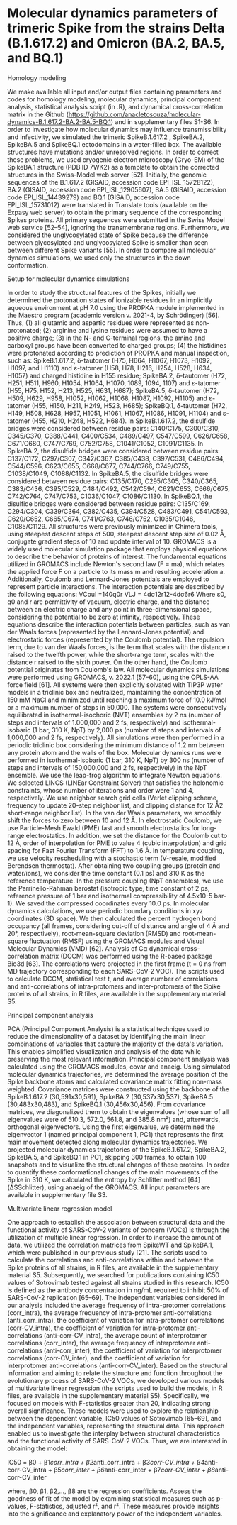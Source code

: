 # Molecular dynamics parameters of trimeric Spike from the strains Delta (B.1.617.2) and Omicron (BA.2, BA.5, and BQ.1)

Homology modeling

We make available all input and/or output files containing parameters and codes for homology modeling, molecular dynamics, principal component analysis, statistical analysis script (in .R), and dynamical cross-correlation matrix in the Github (https://github.com/anacletosouza/molecular-dynamics-B.1.617.2-BA.2-BA.5-BQ.1) and in supplementary files S1-S6. In order to investigate how molecular dynamics may influence transmissibility and infectivity, we simulated the trimeric SpikeB.1.617.2 , SpikeBA.2,  SpikeBA.5 and SpikeBQ.1 ectodomains in a water-filled box. The available structures have mutations and/or unresolved regions. In order to correct these problems, we used cryogenic electron microscopy (Cryo-EM) of the SpikeBA.1 structure (PDB ID 7WK2) as a template to obtain the corrected structures in the Swiss-Model web server [52]. Initially, the genomic sequences of the B.1.617.2 (GISAID, accession code EPI_ISL_15728122), BA.2 (GISAID, accession code EPI_ISL_12905607), BA.5 (GISAID, accession code EPI_ISL_14439279) and BQ.1 (GISAID, accession code EPI_ISL_15731012) were translated in Translate tools (available on the Expasy web server) to obtain the primary sequence of the corresponding Spikes proteins. All primary sequences were submitted in the Swiss Model web service [52–54], ignoring the transmembrane regions. Furthermore, we considered the unglycosylated state of Spike because the difference between glycosylated and unglycosylated Spike is smaller than seen between different Spike variants [55]. In order to compare all molecular dynamics simulations, we used only the structures in the down conformation. 

Setup for molecular dynamics simulations

In order to study the structural features of the Spikes, initially we determined the protonation states of ionizable residues in an implicitly aqueous environment at pH 7.0 using the PROPKA module implemented in the Maestro program (academic version v. 2021-4, by Schrödinger) [56]. Thus, (1) all glutamic and aspartic residues were represented as non-protonated; (2) arginine and lysine residues were assumed to have a positive charge; (3) in the N- and C-terminal regions, the amino and carboxyl groups have been converted to charged groups;  (4) the histidines were protonated according to prediction of PROPKA and manual inspection, such as: SpikeB.1.617.2, δ-tautomer (H75, H664, H1067, H1073, H1092, H1097, and H1110) and ε-tatomer (H58, H78, H216, H254, H528, H634, H1057) and charged histidine in H155 residue; SpikeBA.2, δ-tautomer (H72, H251, H511, H960, H1054, H1064, H1070, 1089, 1094, 1107) and ε-tatomer (H55, H75, H152, H213, H525, H631, H687); SpikeBA.5, δ-tautomer (H72, H509, H629, H958, H1052, H1062, H1068, H1087, H1092, H1105) and ε-tatomer (H55, H150, H211, H249, H523, H685); SpikeBQ.1, δ-tautomer (H72, H149, H508, H628, H957, H1051, H1061, H1067, H1086, H1091, H1104) and ε-tatomer (H55, H210, H248, H522, H684). In SpikeB.1.617.2, the disulfide bridges were considered between residue pairs: C140/C175, C300/C310, C345/C370, C388/C441, C400/C534, C489/C497, C547/C599, C626/C658, C671/C680,  C747/C769, C752/C758, C1041/C1052, C1091/C1135. In SpikeBA.2, the disulfide bridges were considered between residue pairs: C137/C172, C297/C307, C342/C367, C385/C438, C397/C531, C486/C494, C544/C596, C623/C655, C668/C677,  C744/C766, C749/C755, C1038/C1049, C1088/C1132. In SpikeBA.5, the disulfide bridges were considered between residue pairs: C135/C170, C295/C305, C340/C365, C383/C436, C395/C529, C484/C492, C542/C594, C621/C653, C666/C675,  C742/C764, C747/C753, C1036/C1047, C1086/C1130. In SpikeBQ.1, the disulfide bridges were considered between residue pairs: C135/C169, C294/C304, C339/C364, C382/C435, C394/C528, C483/C491, C541/C593, C620/C652, C665/C674,  C741/C763, C746/C752, C1035/C1046, C1085/C1129. All structures were previously minimized in Chimera tools, using steepest descent steps of 500, steepest descent step size of 0.02 Å, conjugate gradient steps of 10 and update interval of 10.
	GROMACS is a widely used molecular simulation package that employs physical equations to describe the behavior of proteins of interest. The fundamental equations utilized in GROMACS include Newton's second law (F = ma), which relates the applied force F on a particle to its mass m and resulting acceleration a. Additionally, Coulomb and Lennard-Jones potentials are employed to represent particle interactions.
The interaction potentials are described by the following equations:
VCoul =140q0r
VLJ = 4dσ12r12-4dσ6r6
Where ε0, q0 and r are permittivity of vacuum, electric charge, and the distance between an electric charge and any point in three-dimensional space, considering the potential to be zero at infinity,  respectively. These equations describe the interaction potentials between particles, such as van der Waals forces (represented by the Lennard-Jones potential) and electrostatic forces (represented by the Coulomb potential). The repulsion term, due to van der Waals forces, is the term that scales with the distance r raised to the twelfth power, while the short-range term, scales with the distance r raised to the sixth power. On the other hand, the Coulomb potential originates from Coulomb's law.
All molecular dynamics simulations were performed using GROMACS, v. 2022.1 [57–60], using the OPLS-AA force field [61]. All systems were then explicitly solvated with TIP3P water models in a triclinic box and neutralized, maintaining the concentration of 150 mM NaCl and minimized until reaching a maximum force of 10.0 kJ/mol or a maximum number of steps in 50,000. The systems were consecutively equilibrated in isothermal-isochoric (NVT) ensembles by 2 ns (number of steps and intervals of 1.000,000 and 2 fs, respectively) and isothermal-isobaric (1 bar, 310 K, NpT) by 2,000 ps (number of steps and intervals of 1,000,000 and 2 fs, respectively). All simulations were then performed in a periodic triclinic box considering the minimum distance of 1.2 nm between any protein atom and the walls of the box. Molecular dynamics runs were performed in isothermal-isobaric (1 bar, 310 K, NpT) by 300 ns (number of steps and intervals of 150,000,000 and 2 fs, respectively) in the NpT ensemble. We use the leap-frog algorithm to integrate Newton equations. We selected LINCS (LINEar Constraint Solver) that satisfies the holonomic constraints, whose number of iterations and order were 1 and 4, respectively. We use neighbor search grid cells (Verlet clipping scheme, frequency to update 20-step neighbor list, and clipping distance for 12 Å2 short-range neighbor list). In the van der Waals parameters, we smoothly shift the forces to zero between 10 and 12 Å. In electrostatic Coulomb, we use Particle-Mesh Ewald (PME) fast and smooth electrostatics for long-range electrostatics. In addition, we set the distance for the Coulomb cut to 12 Å, order of interpolation for PME to value 4 (cubic interpolation) and grid spacing for Fast Fourier Transform (FFT) to 1.6 Å. In temperature coupling, we use velocity rescheduling with a stochastic term (V-resale, modified Berendsen thermostat). After obtaining two coupling groups (protein and water/ions), we consider the time constant (0.1 ps) and 310 K as the reference temperature. In the pressure coupling (NpT ensembles), we use the Parrinello-Rahman barostat (isotropic type, time constant of 2 ps, reference pressure of 1 bar and isothermal compressibility of 4.5x10-5 bar-1). We saved the compressed coordinates every 10.0 ps. In molecular dynamics calculations, we use periodic boundary conditions in xyz coordinates (3D space). We then calculated the percent hydrogen bond occupancy (all frames, considering cut-off of distance and angle of 4 Å and 20°, respectively), root-mean-square deviation (RMSD) and root-mean-square fluctuation (RMSF) using the GROMACS modules and Visual Molecular Dynamics (VMD) [62]. Analysis of Cα dynamical cross-correlation matrix (DCCM) was performed using the R-based package Bio3d [63]. The correlations were projected in the first frame (t = 0 ns from MD trajectory corresponding to each SARS-CoV-2 VOC). The scripts used to calculate DCCM, statistical test t, and average number of correlations and anti-correlations of intra-protomers and inter-protomers of  the Spike proteins of all strains, in R files, are available in the supplementary material S5.

Principal component analysis

PCA (Principal Component Analysis) is a statistical technique used to reduce the dimensionality of a dataset by identifying the main linear combinations of variables that capture the majority of the data's variation. This enables simplified visualization and analysis of the data while preserving the most relevant information. Principal component analysis was calculated using the GROMACS modules, covar and anaeig. Using simulated molecular dynamics trajectories, we determined the average position of the Spike backbone atoms and calculated covariance matrix fitting non-mass weighted. Covariance matrices were constructed using the backbone of the SpikeB.1.617.2 (30,591x30,591), SpikeBA.2 (30,537x30,537), SpikeBA.5 (30,483x30,483), and SpikeBQ.1 (30,456x30,456). From covariance matrices, we diagonalized them to obtain the eigenvalues (whose sum of all eigenvalues were of 510.3, 572.0, 561.8, and 385.8 nm²) and, afterwards, orthogonal eigenvectors. Using the first eigenvalue, we determined the eigenvector 1 (named principal component 1, PC1) that represents the first main movement detected along molecular dynamics trajectories. We projected molecular dynamics trajectories of the SpikeB.1.617.2, SpikeBA.2, SpikeBA.5, and SpikeBQ.1 in PC1, skipping 300 frames, to obtain 100 snapshots and to visualize the structural changes of these proteins. In order to quantify these conformational changes of the main movements of the Spike in 310 K, we calculated the entropy by Schlitter method [64] (ΔSSchlitter), using anaeig of the GROMACS. All input parameters are available in supplementary file S3.

Multivariate linear regression model 

One approach to establish the association between structural data and the functional activity of SARS-CoV-2 variants of concern (VOCs) is through the utilization of multiple linear regression. In order to increase the amount of data, we utilized the correlation matrices from SpikeWT and SpikeBA.1, which were published in our previous study [21]. The scripts used to calculate the correlations and anti-correlations within and between the Spike proteins of all strains, in R files, are available in the supplementary material S5. Subsequently, we searched for publications containing IC50 values of Sotrovimab tested against all strains studied in this research. IC50 is defined as the antibody concentration in ng/mL required to inhibit 50% of SARS-CoV-2 replication [65–69]. The independent variables considered in our analysis included the average frequency of intra-protomer correlations (corr_intra), the average frequency of intra-protomer anti-correlations (anti_corr_intra), the coefficient of variation for intra-protomer correlations (corr-CV_intra), the coefficient of variation for intra-protomer anti-correlations (anti-corr-CV_intra), the average count of interprotomer correlations (corr_inter), the average frequency of interprotomer anti-correlations (anti-corr_inter), the coefficient of variation for interprotomer correlations (corr-CV_inter), and the coefficient of variation for interprotomer anti-correlations (anti-corr-CV_inter). Based on the structural information and aiming to relate the structure and function throughout the evolutionary process of SARS-CoV-2 VOCs, we developed various models of multivariate linear regression (the scripts used to build the models, in R files, are available in the supplementary material S5). Specifically, we focused on models with F-statistics greater than 20, indicating strong overall significance. These models were used to explore the relationship between the dependent variable, IC50 values of Sotrovimab [65–69], and the independent variables, representing the structural data. This approach enabled us to investigate the interplay between structural characteristics and the functional activity of SARS-CoV-2 VOCs. Thus, we are interested in obtaining the model:

IC50 = β0 + β1*corr_intra + β2*anti_corr_intra + β3*corr-CV_intra + β4*anti-corr-CV_intra + β5*corr_inter + β6*anti-corr_inter + β7*corr-CV_inter + β8*anti-corr-CV_inter

where, β0, β1, β2,..., β8 are the regression coefficients. Assess the goodness of fit of the model by examining statistical measures such as p-values, F-statistics, adjusted r², and r². These measures provide insights into the significance and explanatory power of the independent variables. 
